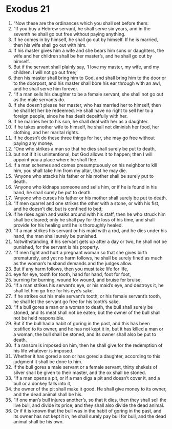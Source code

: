 ﻿
# Exodus 21
1. “Now these are the ordinances which you shall set before them: 
2. “If you buy a Hebrew servant, he shall serve six years, and in the seventh he shall go out free without paying anything. 
3. If he comes in by himself, he shall go out by himself. If he is married, then his wife shall go out with him. 
4. If his master gives him a wife and she bears him sons or daughters, the wife and her children shall be her master’s, and he shall go out by himself. 
5. But if the servant shall plainly say, ‘I love my master, my wife, and my children. I will not go out free;’ 
6. then his master shall bring him to God, and shall bring him to the door or to the doorpost, and his master shall bore his ear through with an awl, and he shall serve him forever. 
7. “If a man sells his daughter to be a female servant, she shall not go out as the male servants do. 
8. If she doesn’t please her master, who has married her to himself, then he shall let her be redeemed. He shall have no right to sell her to a foreign people, since he has dealt deceitfully with her. 
9. If he marries her to his son, he shall deal with her as a daughter. 
10. If he takes another wife to himself, he shall not diminish her food, her clothing, and her marital rights. 
11. If he doesn’t do these three things for her, she may go free without paying any money. 
12. “One who strikes a man so that he dies shall surely be put to death, 
13. but not if it is unintentional, but God allows it to happen; then I will appoint you a place where he shall flee. 
14. If a man schemes and comes presumptuously on his neighbor to kill him, you shall take him from my altar, that he may die. 
15. “Anyone who attacks his father or his mother shall be surely put to death. 
16. “Anyone who kidnaps someone and sells him, or if he is found in his hand, he shall surely be put to death. 
17. “Anyone who curses his father or his mother shall surely be put to death. 
18. “If men quarrel and one strikes the other with a stone, or with his fist, and he doesn’t die, but is confined to bed; 
19. if he rises again and walks around with his staff, then he who struck him shall be cleared; only he shall pay for the loss of his time, and shall provide for his healing until he is thoroughly healed. 
20. “If a man strikes his servant or his maid with a rod, and he dies under his hand, the man shall surely be punished. 
21. Notwithstanding, if his servant gets up after a day or two, he shall not be punished, for the servant is his property. 
22. “If men fight and hurt a pregnant woman so that she gives birth prematurely, and yet no harm follows, he shall be surely fined as much as the woman’s husband demands and the judges allow. 
23. But if any harm follows, then you must take life for life, 
24. eye for eye, tooth for tooth, hand for hand, foot for foot, 
25. burning for burning, wound for wound, and bruise for bruise. 
26. “If a man strikes his servant’s eye, or his maid’s eye, and destroys it, he shall let him go free for his eye’s sake. 
27. If he strikes out his male servant’s tooth, or his female servant’s tooth, he shall let the servant go free for his tooth’s sake. 
28. “If a bull gores a man or a woman to death, the bull shall surely be stoned, and its meat shall not be eaten; but the owner of the bull shall not be held responsible. 
29. But if the bull had a habit of goring in the past, and this has been testified to its owner, and he has not kept it in, but it has killed a man or a woman, the bull shall be stoned, and its owner shall also be put to death. 
30. If a ransom is imposed on him, then he shall give for the redemption of his life whatever is imposed. 
31. Whether it has gored a son or has gored a daughter, according to this judgment it shall be done to him. 
32. If the bull gores a male servant or a female servant, thirty shekels of silver shall be given to their master, and the ox shall be stoned. 
33. “If a man opens a pit, or if a man digs a pit and doesn’t cover it, and a bull or a donkey falls into it, 
34. the owner of the pit shall make it good. He shall give money to its owner, and the dead animal shall be his. 
35. “If one man’s bull injures another’s, so that it dies, then they shall sell the live bull, and divide its price; and they shall also divide the dead animal. 
36. Or if it is known that the bull was in the habit of goring in the past, and its owner has not kept it in, he shall surely pay bull for bull, and the dead animal shall be his own. 
